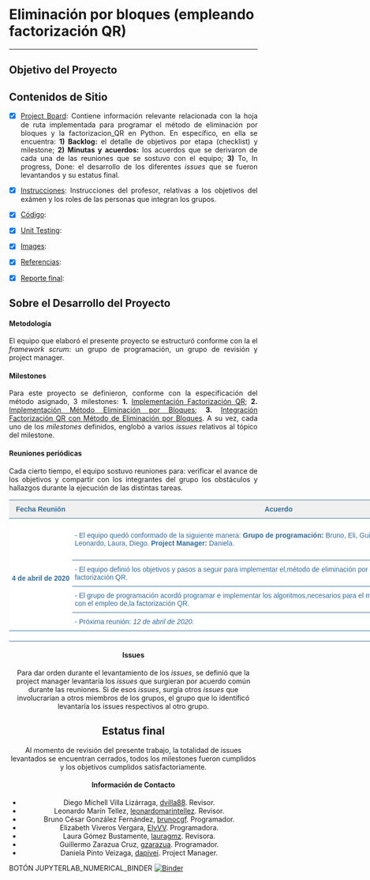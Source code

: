  # Eliminación por bloques (empleando factorización QR)

***
<div align="justify">

## Objetivo del Proyecto


## Contenidos de Sitio

- [X] [Project Board](https://github.com/mno-2020-gh-classroom/ex-modulo-3-comp-matricial-qr-dapivei/projects/1): Contiene información relevante relacionada con la hoja de ruta implementada para programar el método de eliminación por bloques y la factorizacion_QR en Python. En específico, en ella se encuentra: **1) Backlog:**  el detalle de objetivos por etapa (checklist) y milestone; **2) Minutas y acuerdos:** los acuerdos que se derivaron de cada una de las reuniones que se sostuvo con el equipo; **3)** To, In progress, Done: el desarrollo de los diferentes *issues* que se fueron levantandos y su estatus final.


- [X] [Instrucciones](https://github.com/mno-2020-gh-classroom/ex-modulo-3-comp-matricial-qr-dapivei/blob/master/instrucciones.md): Instrucciones del profesor, relativas a los objetivos del exámen y los roles de las personas que integran los grupos.

- [X] [Código](https://github.com/mno-2020-gh-classroom/ex-modulo-3-comp-matricial-qr-dapivei/tree/master/Codigo):

- [X] [Unit Testing](https://github.com/mno-2020-gh-classroom/ex-modulo-3-comp-matricial-qr-dapivei/tree/master/Pruebas%20Unitarias):


- [X] [Images](https://github.com/mno-2020-gh-classroom/ex-modulo-3-comp-matricial-qr-dapivei/tree/master/Images):


- [X] [Referencias](https://github.com/mno-2020-gh-classroom/ex-modulo-3-comp-matricial-qr-dapivei/tree/master/Referencias):

- [X] [Reporte final]():

## Sobre el Desarrollo del Proyecto


#### Metodología

El equipo que elaboró el presente proyecto se estructuró conforme con la el *framework scrum*: un grupo de programación, un grupo de revisión y project manager.

#### Milestones

Para este proyecto se definieron, conforme con la especificación del método asignado, 3 milestones: **1.** [Implementación Factorización QR](https://github.com/mno-2020-gh-classroom/ex-modulo-3-comp-matricial-qr-dapivei/milestone/1); **2.** [Implementación Método Eliminación por Bloques](https://github.com/mno-2020-gh-classroom/ex-modulo-3-comp-matricial-qr-dapivei/milestone/2); **3.** [Integración Factorización QR con Método de Eliminación por Bloques](https://github.com/mno-2020-gh-classroom/ex-modulo-3-comp-matricial-qr-dapivei/milestone/3). A su vez, cada uno de los *milestones* definidos, englobó a varios *issues* relativos al tópico del milestone.

#### Reuniones periódicas

Cada cierto tiempo, el equipo sostuvo reuniones para: verificar el avance de los objetivos y compartir con los integrantes del grupo los obstáculos y hallazgos durante la ejecución de las distintas tareas.

<center>

<style type="text/css">
.tg  {border-collapse:collapse;border-spacing:0;border-color:#ccc;}
.tg td{font-family:Arial, sans-serif;font-size:14px;padding:10px 5px;border-style:solid;border-width:0px;overflow:hidden;word-break:normal;border-top-width:1px;border-bottom-width:1px;border-color:#ccc;color:#333;background-color:#fff;}
.tg th{font-family:Arial, sans-serif;font-size:14px;font-weight:normal;padding:10px 5px;border-style:solid;border-width:0px;overflow:hidden;word-break:normal;border-top-width:1px;border-bottom-width:1px;border-color:#ccc;color:#333;background-color:#f0f0f0;}
.tg .tg-yl90{color:#326c9d;border-color:#326c9d;text-align:center;vertical-align:middle}
.tg .tg-a0p1{font-weight:bold;color:#326c9d;border-color:#326c9d;text-align:center;vertical-align:top}
.tg .tg-cwfa{color:#326c9d;border-color:#326c9d;text-align:left;vertical-align:top}
</style>
<table class="tg" style="undefined;table-layout: fixed; width: 965px">
<colgroup>
<col style="width: 128.16666700000002px">
<col style="width: 837.166667px">
</colgroup>
  <tr>
    <th class="tg-a0p1">Fecha Reunión</th>
    <th class="tg-a0p1">Acuerdo</th>
  </tr>
  <tr>
    <td class="tg-yl90" rowspan="4"><br><span style="font-weight:bold">4 de abril de 2020</span></td>
    <td class="tg-cwfa"><br>- El equipo quedó conformado de la siguiente manera: <span style="font-weight:bold">Grupo de programación:</span> Bruno, Eli, Guillermo. <span style="font-weight:bold">Grupo de Revisión: </span>Leonardo, Laura, Diego. <span style="font-weight:bold">Project Manager: </span>Daniela.<br><br></td>
  </tr>
  <tr>
    <td class="tg-cwfa">- El equipo definió los objetivos y pasos a seguir para implementar el,método de eliminación por bloques con el empleo de la factorización QR.</td>
  </tr>
  <tr>
    <td class="tg-cwfa">- El grupo de programación acordó programar e implementar los algoritmos,necesarios para el método de eliminación por bloques con el empleo de,la factorización QR.</td>
  </tr>
  <tr>
    <td class="tg-cwfa">- Próxima reunión: <span style="font-style:italic">12 de abril de 2020.</span></td>
  </tr>
  <tr>
    <td class="tg-cwfa"></td>
    <td class="tg-cwfa"></td>
  </tr>
</table>

#### Issues

Para dar orden durante el levantamiento de los *issues*, se definió que la project manager levantaría los *issues* que surgieran por acuerdo común durante las reuniones. Si de esos *issues*, surgía otros *issues* que involucrarían a otros miembros de los grupos, el grupo que lo identificó levantaría los issues respectivos al otro grupo.
## Estatus final

Al momento de revisión del presente trabajo, la totalidad de issues levantados se encuentran cerrados, todos los milestones fueron cumplidos y los objetivos cumplidos satisfactoriamente.

#### Información de Contacto

 - Diego Michell Villa Lizárraga, [dvilla88](https://github.com/dvilla88). Revisor.
 - Leonardo Marín Tellez, [leonardomarintellez](https://github.com/leonardomarintellez). Revisor.
 - Bruno César González Fernández, [brunocgf](https://github.com/brunocgf). Programador.
 - Elizabeth Viveros Vergara, [ElyVV](https://github.com/ElyVV). Programadora.
 - Laura Gómez Bustamente, [lauragmz](https://github.com/lauragmz). Revisora.
 - Guillermo Zarazua Cruz, [gzarazua](https://github.com/gzarazua). Programador.
 - Daniela Pinto Veizaga, [dapivei](https://github.com/dapivei). Project Manager.



</div>

BOTÓN JUPYTERLAB_NUMERICAL_BINDER
[![Binder](https://mybinder.org/badge_logo.svg)](https://mybinder.org/v2/gh/gzarazua/repo_publico_mno/rama2?urlpath=lab)
